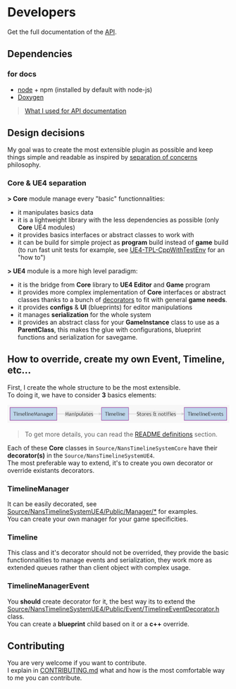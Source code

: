 # Developers

Get the full documentation of the [API](Api.md).

## Dependencies

### for docs

-   [node](https://nodejs.org/en/download/) + npm (installed by default with node-js)
-   [Doxygen](http://www.doxygen.nl/download.html)

> [What I used for API documentation](https://sourcey.com/articles/generating-beautiful-cpp-markdown-documentation-with-moxygen)

## Design decisions

My goal was to create the most extensible plugin as possible and keep things simple and readable as inspired by [separation of concerns](https://en.wikipedia.org/wiki/Separation_of_concerns) philosophy.

### Core & UE4 separation

**> Core** module manage every "basic" functionnalities:

-   it manipulates basics data
-   it is a lightweight library with the less dependencies as possible (only **Core** UE4 modules)
-   it provides basics interfaces or abstract classes to work with
-   it can be build for simple project as **program** build instead of **game** build (to run fast unit tests for example, see [UE4-TPL-CppWithTestEnv](https://github.com/NansPellicari/UE4-TPL-CppWithTestEnv) for an "how to")

**> UE4** module is a more high level paradigm:

-   it is the bridge from **Core** library to **UE4 Editor** and **Game** program
-   it provides more complex implementation of **Core** interfaces or abstract classes thanks to a bunch of [decorators](https://refactoring.guru/design-patterns/decorator) to fit with general **game needs**.
-   it provides **configs** & **UI** (blueprints) for editor manipulations
-   it manages **serialization** for the whole system
-   it provides an abstract class for your **GameInstance** class to use as a **ParentClass**, this makes the glue with configurations, blueprint functions and serialization for savegame.

## How to override, create my own Event, Timeline, etc...

First, I create the whole structure to be the most extensible.  
To doing it, we have to consider **3** basics elements:

![basic class](./mermaid/basic-class.png)

> To get more details, you can read the [README definitions](./README.md#3-definitions) section.

Each of these **Core** classes in `Source/NansTimelineSystemCore` have their **decorator(s)** in the `Source/NansTimelineSystemUE4`.  
The most preferable way to extend, it's to create you own decorator or override existants decorators.

### TimelineManager

It can be easily decorated, see [Source/NansTimelineSystemUE4/Public/Manager/\*](../Source/NansTimelineSystemUE4/Public/Manager/) for examples.  
You can create your own manager for your game specificities.

### Timeline

This class and it's decorator should not be overrided, they provide the basic functionnalities to manage events and serialization, they work more as extended queues rather than client object with complex usage.

### TimelineManagerEvent

You **should** create decorator for it, the best way its to extend the [Source/NansTimelineSystemUE4/Public/Event/TimelineEventDecorator.h](../Source/NansTimelineSystemUE4/Public/Event/TimelineEventDecorator.h) class.  
You can create a **blueprint** child based on it or a **c++** override.

## Contributing

You are very welcome if you want to contribute.  
I explain in [CONTRIBUTING.md](../CONTRIBUTING.md) what and how is the most comfortable way to me you can contribute.

